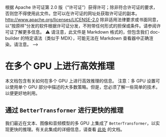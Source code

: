 <!-- 版权所有2022年HuggingFace团队。保留所有权利。-->
根据 Apache 许可证第 2.0 版（“许可证”）获得许可；除非符合许可证的要求，否则您不得使用此文件。您可以在许可证的网址处获取许可证的副本。
http://www.apache.org/licenses/LICENSE-2.0
除非适用法律要求或书面同意，以“按原样”分发的软件根据许可证分发，不附带任何形式的担保或条件。请参阅许可证了解更多信息。
⚠️ 请注意，此文件是 Markdown 格式的，但包含我们 doc-builder 的特定语法（类似于 MDX），可能无法在 Markdown 查看器中正确渲染。请注意。
-->
# 在多个 GPU 上进行高效推理
本文档包含有关如何在多个 GPU 上进行高效推理的信息。<Tip>
注意：多 GPU 设置可以使用单个 GPU 部分中描述的大多数策略。但是，您必须了解一些简单的技术，以便更好地利用。
</Tip>
## 通过 `BetterTransformer` 进行更快的推理
我们最近在文本、图像和音频模型的多 GPU 上集成了 `BetterTransformer`，以实现更快的推理。有关此集成的详细信息，请查看 [此处](https://huggingface.co/docs/optimum/bettertransformer/overview) 的文档。